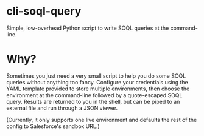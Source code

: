 # cli-soql-query
Simple, low-overhead Python script to write SOQL queries at the command-line.

# Why?

Sometimes you just need a very small script to help you do some SOQL queries without anything too fancy. Configure your credentials using the YAML template provided to store multiple environments, then choose the environment at the command-line followed by a quote-escaped SOQL query. Results are returned to you in the shell, but can be piped to an external file and run through a JSON viewer.

(Currently, it only supports one live environment and defaults the rest of the config to Salesforce's sandbox URL.)
